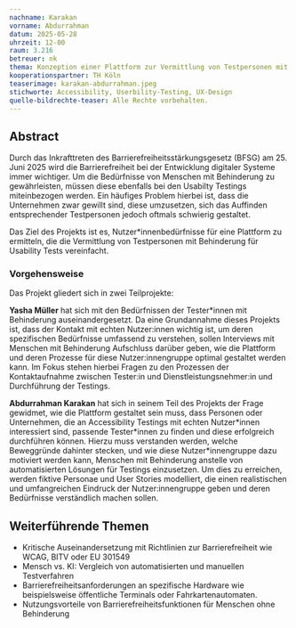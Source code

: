 ```yaml
---
nachname: Karakan
vorname: Abdurrahman
datum: 2025-05-28
uhrzeit: 12-00
raum: 3.216 
betreuer: nk
thema: Konzeption einer Plattform zur Vermittlung von Testpersonen mit Behinderung Usability Tests
kooperationspartner: TH Köln
teaserimage: karakan-abdurrahman.jpeg
stichworte: Accessibility, Userbility-Testing, UX-Design
quelle-bildrechte-teaser: Alle Rechte vorbehalten.
---
```


## Abstract

Durch das Inkrafttreten des Barrierefreiheitsstärkungsgesetz (BFSG) am 25. Juni 2025 wird die Barrierefreiheit bei der Entwicklung digitaler Systeme immer wichtiger. Um die Bedürfnisse von Menschen mit Behinderung zu gewährleisten, müssen diese ebenfalls bei den Usabilty Testings miteinbezogen werden. Ein häufiges Problem hierbei ist, dass die Unternehmen zwar gewillt sind, diese umzusetzen, sich das Auffinden entsprechender Testpersonen jedoch oftmals schwierig gestaltet.

Das Ziel des Projekts ist es, Nutzer\*innenbedürfnisse für eine Plattform zu ermitteln, die die Vermittlung von Testpersonen mit Behinderung für Usability Tests vereinfacht. 

### Vorgehensweise 

Das Projekt gliedert sich in zwei Teilprojekte:

**Yasha Müller** hat sich mit den Bedürfnissen der Tester\*innen mit Behinderung auseinandergesetzt. Da eine Grundannahme dieses Projekts ist, dass der Kontakt mit echten Nutzer:innen wichtig ist, um deren spezifischen Bedürfnisse umfassend zu verstehen, sollen Interviews mit Menschen mit Behinderung Aufschluss darüber geben, wie die Plattform und deren Prozesse für diese Nutzer:innengruppe optimal gestaltet werden kann. Im Fokus stehen hierbei Fragen zu den Prozessen der Kontaktaufnahme zwischen Tester:in und Dienstleistungsnehmer:in und Durchführung der Testings.

**Abdurrahman Karakan** hat sich in seinem Teil des Projekts der Frage gewidmet, wie die Plattform gestaltet sein muss, dass Personen oder Unternehmen, die an Accessibility Testings mit echten Nutzer\*innen interessiert sind, passende Tester\*innen zu finden und diese erfolgreich durchführen können. Hierzu muss verstanden werden, welche Beweggründe dahinter stecken, und wie diese Nutzer\*innengruppe dazu motiviert werden kann, Menschen mit Behinderung anstelle von automatisierten Lösungen für Testings einzusetzen. Um dies zu erreichen, werden fiktive Personae und User Stories modelliert, die einen realistischen und umfangreichen Eindruck der Nutzer:innengruppe geben und deren Bedürfnisse verständlich machen sollen.

## Weiterführende Themen

* Kritische Auseinandersetzung mit Richtlinien zur Barrierefreiheit wie WCAG, BITV oder EU 301549
* Mensch vs. KI: Vergleich von automatisierten und manuellen Testverfahren
* Barrierefreiheitsanforderungen an spezifische Hardware wie beispielsweise öffentliche Terminals oder Fahrkartenautomaten.
* Nutzungsvorteile von Barrierefreiheitsfunktionen für Menschen ohne Behinderung